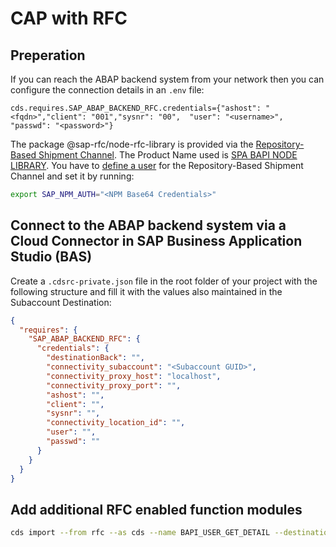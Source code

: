 # CAP with RFC

## Preperation

If you can reach the ABAP backend system from your network then you can configure the connection details in an `.env` file:

```
cds.requires.SAP_ABAP_BACKEND_RFC.credentials={"ashost": "<fqdn>","client": "001","sysnr": "00",  "user": "<username>",  "passwd": "<password>"}
```

The package @sap-rfc/node-rfc-library is provided via the [Repository-Based Shipment Channel](https://help.sap.com/docs/RBSC/0a64be17478d4f5ba45d14ab62b0d74c/175673b12feb41739df4f041db52fe76.html). The Product Name used is [SPA BAPI NODE LIBRARY](https://ui.repositories.cloud.sap/www/webapp/licenses/73554900100900009091). You have to [define a user](https://ui.repositories.cloud.sap/www/webapp/users) for the Repository-Based Shipment Channel and set it by running:

```bash
export SAP_NPM_AUTH="<NPM Base64 Credentials>"
```

## Connect to the ABAP backend system via a Cloud Connector in SAP Business Application Studio (BAS)

Create a `.cdsrc-private.json` file in the root folder of your project with the following structure and fill it with the values also maintained in the Subaccount Destination:

```json
{
  "requires": {
    "SAP_ABAP_BACKEND_RFC": {
      "credentials": {
        "destinationBack": "",
        "connectivity_subaccount": "<Subaccount GUID>",
        "connectivity_proxy_host": "localhost",
        "connectivity_proxy_port": "",
        "ashost": "",
        "client": "",
        "sysnr": "",
        "connectivity_location_id": "",
        "user": "",
        "passwd": ""
      }
    }
  }
}
```

## Add additional RFC enabled function modules

```bash
cds import --from rfc --as cds --name BAPI_USER_GET_DETAIL --destination SAP_ABAP_BACKEND_RFC
```
